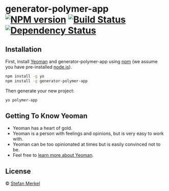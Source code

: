 # generator-polymer-app [![NPM version][npm-image]][npm-url] [![Build Status][travis-image]][travis-url] [![Dependency Status][daviddm-image]][daviddm-url]
> 

## Installation

First, install [Yeoman](http://yeoman.io) and generator-polymer-app using [npm](https://www.npmjs.com/) (we assume you have pre-installed [node.js](https://nodejs.org/)).

```bash
npm install -g yo
npm install -g generator-polymer-app
```

Then generate your new project:

```bash
yo polymer-app
```

## Getting To Know Yeoman

 * Yeoman has a heart of gold.
 * Yeoman is a person with feelings and opinions, but is very easy to work with.
 * Yeoman can be too opinionated at times but is easily convinced not to be.
 * Feel free to [learn more about Yeoman](http://yeoman.io/).

## License

 © [Stefan Merkel]()


[npm-image]: https://badge.fury.io/js/generator-polymer-app.svg
[npm-url]: https://npmjs.org/package/generator-polymer-app
[travis-image]: https://travis-ci.org//generator-polymer-app.svg?branch=master
[travis-url]: https://travis-ci.org//generator-polymer-app
[daviddm-image]: https://david-dm.org//generator-polymer-app.svg?theme=shields.io
[daviddm-url]: https://david-dm.org//generator-polymer-app
